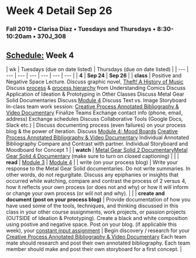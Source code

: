 # Week 4 Detail Sep 26

### Fall 2019 • Clarisa Diaz • Tuesdays and Thursdays • 8:30-10:20am • 370J_308

## [Schedule:](./) Week 4

| wk | Tuesdays \(due on date listed\) | Thursdays \(due on date listed\) |
| --- | --- | --- | --- | --- | --- | --- |
| **4** | **Sep 24** | **Sep 26** |
| **class** | Positive and Negative Space Lecture. Discuss graphic novel, [Theft! A History of Music](https://law.duke.edu/musiccomic/download/) Discuss [process](http://blog.visualmotive.com/wp-content/uploads/2009/12/mccloud_understanding_comics.jpg) & [process hierarchy](http://i46.tinypic.com/2nrn6t0.png) from Understanding Comics Discuss Application of Ideation & Prototyping in Other Classes Discuss Metal Gear Solid Documentaries Discuss [Module 4](http://teaching.polishedsolid.com/ip/mod4/content/index.html) Discuss Text vs. Image Storyboard In-class team work session: [Creative Process Annotated Bibliography & Video Documentary](projects/creative-process-annotated-bibliography-and-video-documentary.md) Finalize Teams Exchange contact info \(phone, email, address\) Exchange schedules Discuss Collaborative Tools \(Google Docs, Slack etc.\) | Discuss documenting process \(even failures\) on your process blog & the power of iteration. Discuss [Module 4: Mood Boards](http://teaching.polishedsolid.com/ip/mod4/content/index.html) [Creative Process Annotated Bibliography & Video Documentary](creative-process-annotated-bibliography-and-video-documentary.md)  Individual Annotated Bibliography Compare and Contrast with partner. Individual Storyboard and Moodboard for Concept 1 |
| **watch** | [Metal Gear Solid 2 Documentary](https://www.youtube.com/watch?v=eJVYND_YRx8)[Metal Gear Solid 4 Documentary](https://www.youtube.com/watch?v=2nM7TLbs6fE) \(make sure to turn on closed captioning\) |  |
| **read** | [Module 3](http://teaching.polishedsolid.com/ip/mod3/content/index.html) | [Module 4](http://teaching.polishedsolid.com/ip/mod4/content/index.html) |
| write \(on your process blog\) | Write your response to the Metal Gear Solid documentaries. Do not write summaries. In other words, do not regurgitate. Discuss any epiphanies or insights that occurred while watching, compare and contrast the process of 2 versus 4, how it reflects your own process \(or does not and why\) or how it will inform or change your own process \(or will not and why\). |  |
| **create and document \(post on your process blog\)** | Provide documentation of how you have used some of the tools, techniques, and thinking discussed in this class in your other course assignments, work projects, or passion projects \(OUTSIDE of Ideation & Prototyping\). Create a black and white composition using postive and negative space. Post on your blog. \(if applicable this week\), your [constant input assignment](week-4-detail-sep-25.md) | Begin discovery / research for your [Creative Process Annotated Bibliography & Video Documentary](creative-process-annotated-bibliography-and-video-documentary.md) Each team mate should research and post their own annotated bibliography. Each team member should make and post their own storyboard for a first concept. |


